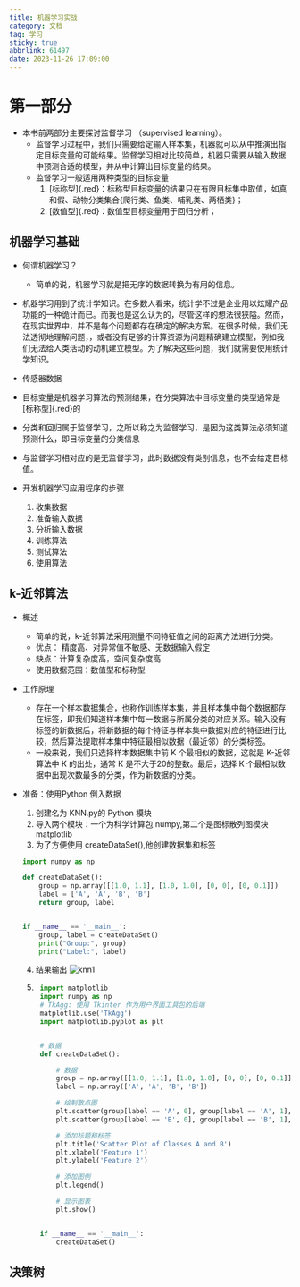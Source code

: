 ```yaml
---
title: 机器学习实战
category: 文档
tag: 学习
sticky: true
abbrlink: 61497
date: 2023-11-26 17:09:00
---
```


# 第一部分

- 本书前两部分主要探讨监督学习 （supervised learning）。
    - 监督学习过程中，我们只需要给定输入样本集，机器就可以从中推演出指定目标变量的可能结果。监督学习相对比较简单，机器只需要从输入数据中预测合适的模型，并从中计算出目标变量的结果。
    - 监督学习一般适用两种类型的目标变量
        1. [标称型]{.red}：标称型目标变量的结果只在有限目标集中取值，如真和假、动物分类集合{爬行类、鱼类、哺乳类、两栖类}；
        2. [数值型]{.red}：数值型目标变量用于回归分析；
    

## 机器学习基础

- 何谓机器学习？
    - 简单的说，机器学习就是把无序的数据转换为有用的信息。

- 机器学习用到了统计学知识。在多数人看来，统计学不过是企业用以炫耀产品功能的一种诡计而已。而我也是这么认为的，尽管这样的想法很狭隘。然而，在现实世界中，并不是每个问题都存在确定的解决方案。在很多时候，我们无法透彻地理解问题，，或者没有足够的计算资源为问题精确建立模型，例如我们无法给人类活动的动机建立模型。为了解决这些问题，我们就需要使用统计学知识。

- 传感器数据

- 目标变量是机器学习算法的预测结果，在分类算法中目标变量的类型通常是[标称型]{.red}的

- 分类和回归属于监督学习，之所以称之为监督学习，是因为这类算法必须知道预测什么，即目标变量的分类信息

- 与监督学习相对应的是无监督学习，此时数据没有类别信息，也不会给定目标值。

- 开发机器学习应用程序的步骤
    1. 收集数据
    2. 准备输入数据
    3. 分析输入数据
    4. 训练算法
    5. 测试算法
    6. 使用算法

## k-近邻算法

- 概述
    - 简单的说，k-近邻算法采用测量不同特征值之间的距离方法进行分类。
    - 优点： 精度高、对异常值不敏感、无数据输入假定
    - 缺点：计算复杂度高，空间复杂度高
    - 使用数据范围：数值型和标称型
- 工作原理
    - 存在一个样本数据集合，也称作训练样本集，并且样本集中每个数据都存在标签，即我们知道样本集中每一数据与所属分类的对应关系。输入没有标签的新数据后，将新数据的每个特征与样本集中数据对应的特征进行比较，然后算法提取样本集中特征最相似数据（最近邻）的分类标签。
    - 一般来说，我们只选择样本数据集中前 K 个最相似的数据，这就是 K-近邻算法中 K 的出处，通常 K 是不大于20的整数。最后，选择 K 个最相似数据中出现次数最多的分类，作为新数据的分类。

- 准备：使用Python 倒入数据
    1. 创建名为 KNN.py的 Python 模块
    2. 导入两个模块：一个为科学计算包 numpy,第二个是图标散列图模块 matplotlib
    3. 为了方便使用 createDataSet(),他创建数据集和标签
    ```python
    import numpy as np

    def createDataSet():
        group = np.array([[1.0, 1.1], [1.0, 1.0], [0, 0], [0, 0.1]])
        label = ['A', 'A', 'B', 'B']
        return group, label


    if __name__ == '__main__':
        group, label = createDataSet()
        print("Group:", group)
        print("Label:", label)
    ```
    4. 结果输出
    ![knn1](/img/software/knn1.png)
    5. ```python 
        import matplotlib
        import numpy as np
        # TkAgg: 使用 Tkinter 作为用户界面工具包的后端
        matplotlib.use('TkAgg')
        import matplotlib.pyplot as plt


        # 数据
        def createDataSet():

            # 数据
            group = np.array([[1.0, 1.1], [1.0, 1.0], [0, 0], [0, 0.1]])
            label = np.array(['A', 'A', 'B', 'B'])

            # 绘制散点图
            plt.scatter(group[label == 'A', 0], group[label == 'A', 1], marker='o', label='Class A')
            plt.scatter(group[label == 'B', 0], group[label == 'B', 1], marker='x', label='Class B')

            # 添加标题和标签
            plt.title('Scatter Plot of Classes A and B')
            plt.xlabel('Feature 1')
            plt.ylabel('Feature 2')

            # 添加图例
            plt.legend()

            # 显示图表
            plt.show()


        if __name__ == '__main__':
            createDataSet()
        ```

## 决策树